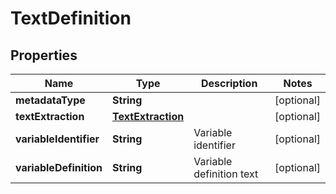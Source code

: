 # TextDefinition

## Properties
Name | Type | Description | Notes
------------ | ------------- | ------------- | -------------
**metadataType** | **String** |  |  [optional]
**textExtraction** | [**TextExtraction**](TextExtraction.md) |  |  [optional]
**variableIdentifier** | **String** | Variable identifier |  [optional]
**variableDefinition** | **String** | Variable definition text |  [optional]
